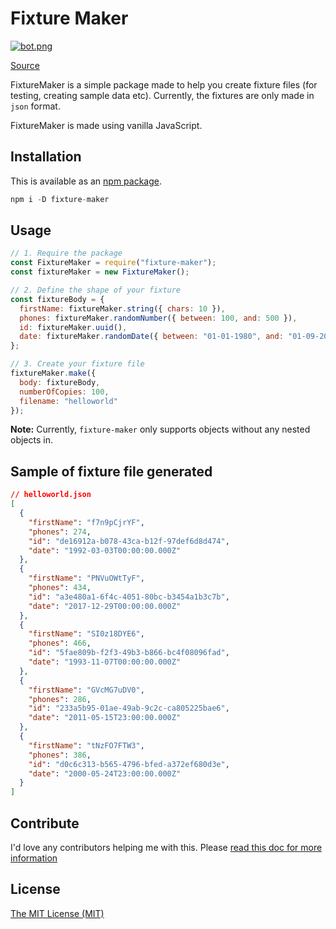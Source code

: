 # Fixture Maker

[![bot.png](https://i.postimg.cc/m23K4FVL/bot.png)](https://postimg.cc/4mdWbyrq)

[Source](https://www.freepik.com/free-photos-vectors/technology)

FixtureMaker is a simple package made to help you create fixture files (for testing, creating sample data etc). Currently, the fixtures are only made in `json` format.

FixtureMaker is made using vanilla JavaScript.

## Installation

This is available as an [npm package](https://npmjs.com/package/fixture-maker).

```javascript
npm i -D fixture-maker
```

## Usage

```javascript
// 1. Require the package
const FixtureMaker = require("fixture-maker");
const fixtureMaker = new FixtureMaker();

// 2. Define the shape of your fixture
const fixtureBody = {
  firstName: fixtureMaker.string({ chars: 10 }),
  phones: fixtureMaker.randomNumber({ between: 100, and: 500 }),
  id: fixtureMaker.uuid(),
  date: fixtureMaker.randomDate({ between: "01-01-1980", and: "01-09-2019" })
};

// 3. Create your fixture file
fixtureMaker.make({
  body: fixtureBody,
  numberOfCopies: 100,
  filename: "helloworld"
});
```

**Note:** Currently, `fixture-maker` only supports objects without any nested objects in. 

## Sample of fixture file generated

```json
// helloworld.json
[
  {
    "firstName": "f7n9pCjrYF",
    "phones": 274,
    "id": "de16912a-b078-43ca-b12f-97def6d8d474",
    "date": "1992-03-03T00:00:00.000Z"
  },
  {
    "firstName": "PNVuOWtTyF",
    "phones": 434,
    "id": "a3e480a1-6f4c-4051-80bc-b3454a1b3c7b",
    "date": "2017-12-29T00:00:00.000Z"
  },
  {
    "firstName": "SI0z18DYE6",
    "phones": 466,
    "id": "5fae809b-f2f3-49b3-b866-bc4f08096fad",
    "date": "1993-11-07T00:00:00.000Z"
  },
  {
    "firstName": "GVcMG7uDV0",
    "phones": 286,
    "id": "233a5b95-01ae-49ab-9c2c-ca805225bae6",
    "date": "2011-05-15T23:00:00.000Z"
  },
  {
    "firstName": "tNzFO7FTW3",
    "phones": 386,
    "id": "d0c6c313-b565-4796-bfed-a372ef680d3e",
    "date": "2000-05-24T23:00:00.000Z"
  }
]
```

## Contribute

I'd love any contributors helping me with this. Please [read this doc for more information](./Contribute/README.md)

## License

[The MIT License (MIT)](https://github.com/all-contributors/all-contributors/blob/master/LICENSE)
